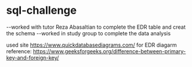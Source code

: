 # sql-challenge

--worked with tutor Reza Abasaltian to complete the EDR table and creat the schema
--worked in study group to complete the data analysis

used site https://www.quickdatabasediagrams.com/ for EDR diagarm
reference: https://www.geeksforgeeks.org/difference-between-primary-key-and-foreign-key/

